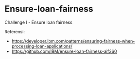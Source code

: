# Ensure-loan-fairness
Challenge I - Ensure loan fairness

Referensi: 
- https://developer.ibm.com/patterns/ensuring-fairness-when-processing-loan-applications/
- https://github.com/IBM/ensure-loan-fairness-aif360
